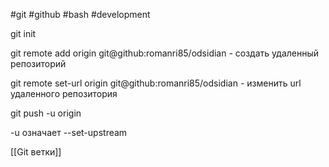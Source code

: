 #git #github  #bash #development

git init

git remote add origin git@github:romanri85/odsidian - создать удаленный репозиторий

git remote set-url origin git@github:romanri85/odsidian - изменить url удаленного репозитория

git push -u origin

-u означает --set-upstream

[[Git ветки]]